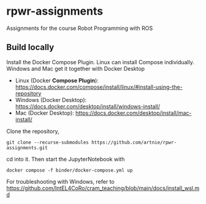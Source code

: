 # rpwr-assignments
Assignments for the course Robot Programming with ROS

## Build locally

Install the Docker Compose Plugin. Linux can install Compose individually. Windows and Mac get it together with Docker Desktop
* Linux (Docker **Compose Plugin**): https://docs.docker.com/compose/install/linux/#install-using-the-repository
* Windows (Docker Desktop): https://docs.docker.com/desktop/install/windows-install/
* Mac (Docker Desktop): https://docs.docker.com/desktop/install/mac-install/

Clone the repository, 

```
git clone --recurse-submodules https://github.com/artnie/rpwr-assignments.git
```

cd into it. Then start the JupyterNotebook with

```
docker compose -f binder/docker-compose.yml up
```
For troubleshooting with Windows, refer to https://github.com/IntEL4CoRo/cram_teaching/blob/main/docs/install_wsl.md
